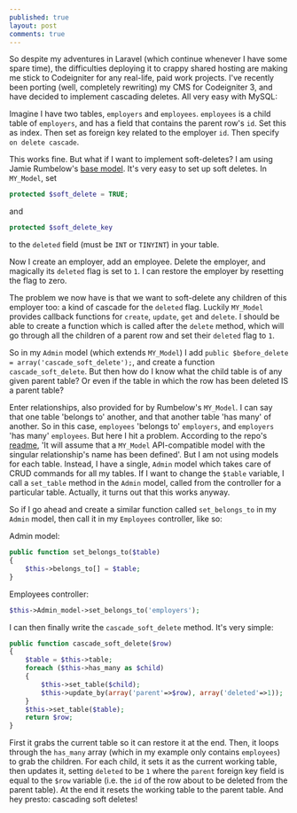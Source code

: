 ```yaml
---
published: true
layout: post
comments: true
---
```


So despite my adventures in Laravel (which continue whenever I have some spare time), the difficulties deploying it to crappy shared hosting are making me stick to Codeigniter for any real-life, paid work projects. I've recently been porting (well, completely rewriting) my CMS for Codeigniter 3, and have decided to implement cascading deletes. All very easy with MySQL:

Imagine I have two tables, `employers` and `employees`. `employees` is a child table of `employers`, and has a field that contains the parent row's `id`. Set this as index. Then set as foreign key related to the employer `id`. Then specify `on delete cascade`.

This works fine. But what if I want to implement soft-deletes? I am using Jamie Rumbelow's [base model](https://github.com/jamierumbelow/codeigniter-base-model). It's very easy to set up soft deletes. In `MY_Model`, set

```php
protected $soft_delete = TRUE;
```

and

```php
protected $soft_delete_key
```

to the `deleted` field (must be `INT` or `TINYINT`) in your table.

Now I create an employer, add an employee. Delete the employer, and magically its `deleted` flag is set to `1`. I can restore the employer by resetting the flag to zero.

The problem we now have is that we want to soft-delete any children of this employer too: a kind of cascade for the `deleted` flag. Luckily `MY_Model` provides callback functions for `create`, `update`, `get` and `delete`. I should be able to create a function which is called after the `delete` method, which will go through all the children of a parent row and set their `deleted` flag to `1`.

So in my `Admin` model (which extends `MY_Model`) I add `public $before_delete = array('cascade_soft_delete');`, and create a function `cascade_soft_delete`. But then how do I know what the child table is of any given parent table? Or even if the table in which the row has been deleted IS a parent table? 

Enter relationships, also provided for by Rumbelow's `MY_Model`. I can say that one table 'belongs to' another, and that another table 'has many' of another. So in this case, `employees` 'belongs to' `employers`, and `employers` 'has many' `employees`. But here I hit a problem. According to the repo's [readme](https://github.com/jamierumbelow/codeigniter-base-model/blob/master/README.md), 'It will assume that a `MY_Model` API-compatible model with the singular relationship's name has been defined'. But I am not using models for each table. Instead, I have a single, `Admin` model which takes care of CRUD commands for all my tables. If I want to change the `$table` variable, I call a `set_table` method in the `Admin` model, called from the controller for a particular table. Actually, it turns out that this works anyway.

So if I go ahead and create a similar function called `set_belongs_to` in my `Admin` model, then call it in my `Employees` controller, like so:

Admin model:

```php
public function set_belongs_to($table)
{
    $this->belongs_to[] = $table;
}
```
	
Employees controller:

```php
$this->Admin_model->set_belongs_to('employers');
```

I can then finally write the `cascade_soft_delete` method. It's very simple:

```php
public function cascade_soft_delete($row)
{
    $table = $this->table;
    foreach ($this->has_many as $child)
    {
        $this->set_table($child);
        $this->update_by(array('parent'=>$row), array('deleted'=>1));
    }
    $this->set_table($table);
    return $row;
}
```
	
First it grabs the current table so it can restore it at the end. Then, it loops through the `has_many` array (which in my example only contains `employees`) to grab the children. For each child, it sets it as the current working table, then updates it, setting `deleted` to be `1` where the `parent` foreign key field is equal to the `$row` variable (i.e. the `id` of the row about to be deleted from the parent table). At the end it resets the working table to the parent table. And hey presto: cascading soft deletes!
